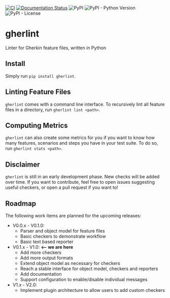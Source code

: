 
[![CI](https://github.com/DudeNr33/gherlint/actions/workflows/CI.yml/badge.svg)](https://github.com/DudeNr33/gherlint/actions/workflows/CI.yml)
[![Documentation Status](https://readthedocs.org/projects/gherlint/badge/?version=latest)](https://gherlint.readthedocs.io/en/latest/?badge=latest)
![PyPI](https://img.shields.io/pypi/v/gherlint)
![PyPI - Python Version](https://img.shields.io/pypi/pyversions/gherlint)
![PyPI - License](https://img.shields.io/pypi/l/gherlint)
# gherlint
Linter for Gherkin feature files, written in Python

## Install
Simply run ``pip install gherlint``.

## Linting Feature Files
``gherlint`` comes with a command line interface.
To recursively lint all feature files in a directory, run ``gherlint lint <path>``.

## Computing Metrics
``gherlint`` can also create some metrics for you if you want to know how many features, scenarios and steps you have
in your test suite. To do so, run ``gherlint stats <path>``.

## Disclaimer
``gherlint`` is still in an early development phase. New checks will be added over time.
If you want to contribute, feel free to open issues suggesting useful checkers, or open a pull request if you want to!

## Roadmap

The following work items are planned for the upcoming releases:

* V0.0.x - V0.1.0:
    * Parser and object model for feature files
    * Basic checkers to demonstrate workflow
    * Basic text based reporter
* V0.1.x - V1.0: **<-- we are here**
    * Add more checkers
    * Add more output formats
    * Extend object model as necessary for checkers
    * Reach a stable interface for object model, checkers and reporters
    * Add documentation
    * Support configuration to enable/disable individual messages
* V1.x - V2.0:
    * Implement plugin architecture to allow users to add custom checkers
